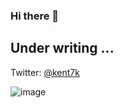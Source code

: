 ### Hi there 👋

## Under writing ...

Twitter: [@kent7k](https://twitter.com/kent_0n)
<!--
**kent7k/kent7k** is a ✨ _special_ ✨ repository because its `README.md` (this file) appears on your GitHub profile.

Here are some ideas to get you started:

- 🔭 I’m currently working on ...
- 🌱 I’m currently learning ...
- 👯 I’m looking to collaborate on ...
- 🤔 I’m looking for help with ...
- 💬 Ask me about ...
- 📫 How to reach me: ...
- 😄 Pronouns: ...
- ⚡ Fun fact: ...
-->

![image](https://user-images.githubusercontent.com/46371150/202831083-47cfb248-15f5-4ff5-82b5-1b96a36a1357.png)
